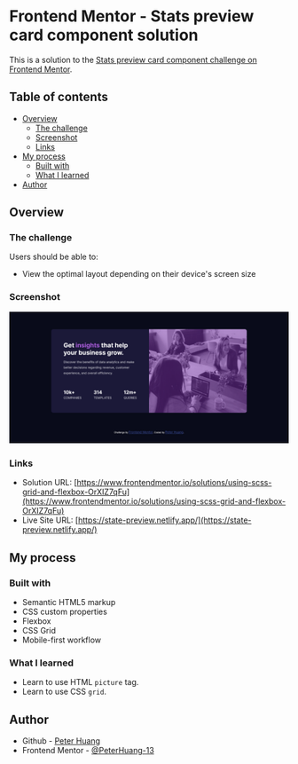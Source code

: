 # Frontend Mentor - Stats preview card component solution

This is a solution to the [Stats preview card component challenge on Frontend Mentor](https://www.frontendmentor.io/challenges/stats-preview-card-component-8JqbgoU62).

## Table of contents

- [Overview](#overview)
  - [The challenge](#the-challenge)
  - [Screenshot](#screenshot)
  - [Links](#links)
- [My process](#my-process)
  - [Built with](#built-with)
  - [What I learned](#what-i-learned)
- [Author](#author)

## Overview

### The challenge

Users should be able to:

- View the optimal layout depending on their device's screen size

### Screenshot

![](./screenshot.png)

### Links

- Solution URL: [https://www.frontendmentor.io/solutions/using-scss-grid-and-flexbox-OrXIZ7qFu](https://www.frontendmentor.io/solutions/using-scss-grid-and-flexbox-OrXIZ7qFu)
- Live Site URL: [https://state-preview.netlify.app/](https://state-preview.netlify.app/)

## My process

### Built with

- Semantic HTML5 markup
- CSS custom properties
- Flexbox
- CSS Grid
- Mobile-first workflow

### What I learned

- Learn to use HTML `picture` tag.
- Learn to use CSS `grid`.

## Author

- Github - [Peter Huang](https://github.com/PeterHuang-13)
- Frontend Mentor - [@PeterHuang-13](https://www.frontendmentor.io/profile/PeterHuang-13)
